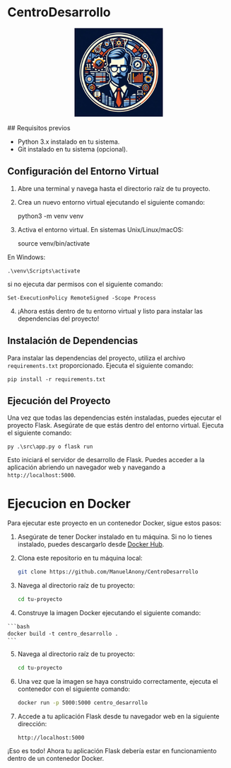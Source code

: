 # CentroDesarrollo

<p align="center">
  <img src="images/logo.jfif" alt="Logo del Proyecto" width="200">
</p>
## Requisitos previos

- Python 3.x instalado en tu sistema.
- Git instalado en tu sistema (opcional).

## Configuración del Entorno Virtual

1. Abre una terminal y navega hasta el directorio raíz de tu proyecto.

2. Crea un nuevo entorno virtual ejecutando el siguiente comando:
    
    
    python3 -m venv venv


3. Activa el entorno virtual. En sistemas Unix/Linux/macOS:
    
    
    source venv/bin/activate

En Windows:
    
    .\venv\Scripts\activate
    
si no ejecuta dar permisos con el siguiente comando:

    Set-ExecutionPolicy RemoteSigned -Scope Process


4. ¡Ahora estás dentro de tu entorno virtual y listo para instalar las dependencias del proyecto!

## Instalación de Dependencias

Para instalar las dependencias del proyecto, utiliza el archivo `requirements.txt` proporcionado. Ejecuta el siguiente comando:

    
    pip install -r requirements.txt


## Ejecución del Proyecto

Una vez que todas las dependencias estén instaladas, puedes ejecutar el proyecto Flask. Asegúrate de que estás dentro del entorno virtual. Ejecuta el siguiente comando:
    
    
    py .\src\app.py o flask run

Esto iniciará el servidor de desarrollo de Flask. Puedes acceder a la aplicación abriendo un navegador web y navegando a `http://localhost:5000`.

# Ejecucion en Docker

Para ejecutar este proyecto en un contenedor Docker, sigue estos pasos:

1. Asegúrate de tener Docker instalado en tu máquina. Si no lo tienes instalado, puedes descargarlo desde [Docker Hub](https://docs.docker.com/get-docker/).

2. Clona este repositorio en tu máquina local:

    ```bash
    git clone https://github.com/ManuelAnony/CentroDesarrollo
    ```
3. Navega al directorio raíz de tu proyecto:

    ```bash
    cd tu-proyecto
    ```
4.   Construye la imagen Docker ejecutando el siguiente comando:

    ```bash
    docker build -t centro_desarrollo .
    ```
5. Navega al directorio raíz de tu proyecto:

    ```bash
    cd tu-proyecto
    ```
6. Una vez que la imagen se haya construido correctamente, ejecuta el contenedor con el siguiente comando:

    ```bash
    docker run -p 5000:5000 centro_desarrollo
    ```
7. Accede a tu aplicación Flask desde tu navegador web en la siguiente dirección:

    ```
    http://localhost:5000
    ```
¡Eso es todo! Ahora tu aplicación Flask debería estar en funcionamiento dentro de un contenedor Docker.